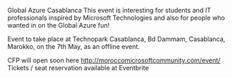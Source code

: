 Global Azure Casablanca
This event is interesting for students and IT professionals inspired by Microsoft Technologies and also for people who wanted in on the Global Azure fun!

Event to take place at Technopark Casablanca, Bd Dammam, Casablanca, Marokko, on the 7th May, as an offline event.

CFP will open soon here http://moroccomicrosoftcommunity.com/event/
Tickets / seat reservation available at Eventbrite 
